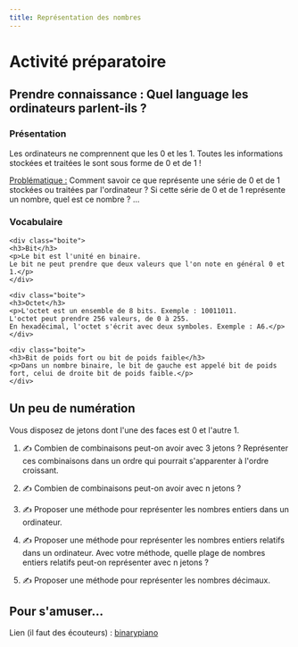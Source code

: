 ```yaml
---
title: Représentation des nombres
---
```


<link rel="stylesheet" href="../../assets/style.css" />

# Activité préparatoire

## Prendre connaissance : Quel language les ordinateurs parlent-ils ?

### Présentation

Les ordinateurs ne comprennent que les 0 et les 1. Toutes les informations stockées et traitées le sont sous forme de 0 et de 1 !

<u>Problématique :</u> Comment savoir ce que représente une série de 0 et de 1 stockées ou traitées par l'ordinateur ? Si cette série de 0 et de 1 représente un nombre, quel est ce nombre ? ...

### Vocabulaire


<div class="cours-section">
  <div class="boites-lecons">

    <div class="boite">
    <h3>Bit</h3>
    <p>Le bit est l'unité en binaire.
    Le bit ne peut prendre que deux valeurs que l'on note en général 0 et 1.</p>
    </div>

    <div class="boite">
    <h3>Octet</h3>
    <p>L'octet est un ensemble de 8 bits. Exemple : 10011011.
    L'octet peut prendre 256 valeurs, de 0 à 255.
    En hexadécimal, l'octet s'écrit avec deux symboles. Exemple : A6.</p>
    </div>

    <div class="boite">
    <h3>Bit de poids fort ou bit de poids faible</h3>
    <p>Dans un nombre binaire, le bit de gauche est appelé bit de poids fort, celui de droite bit de poids faible.</p>
    </div>
  </div>
</div>


## Un peu de numération
Vous disposez de jetons dont l'une des faces est 0 et l'autre 1. 

1) ✍ Combien de combinaisons peut-on avoir avec 3 jetons ? Représenter ces combinaisons dans un ordre qui pourrait s'apparenter à l'ordre croissant.

2) ✍ Combien de combinaisons peut-on avoir avec n jetons ?

3) ✍ Proposer une méthode pour représenter les nombres entiers dans un ordinateur.

4) ✍ Proposer une méthode pour représenter les nombres entiers relatifs dans un ordinateur. Avec votre méthode, quelle plage de nombres entiers relatifs peut-on représenter avec n jetons ?

5) ✍ Proposer une méthode pour représenter les nombres décimaux.

## Pour s'amuser...

Lien (il faut des écouteurs) : [binarypiano](https://binarypiano.com/)